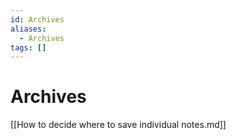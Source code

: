 ```yaml
---
id: Archives
aliases:
  - Archives
tags: []
---
```


# Archives

[[How to decide where to save individual notes.md]]

